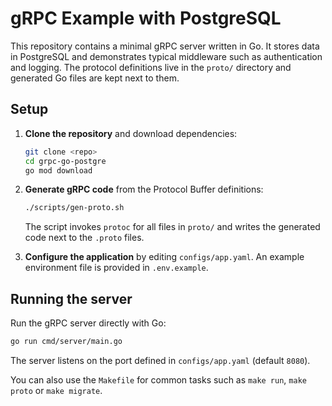 # gRPC Example with PostgreSQL

This repository contains a minimal gRPC server written in Go. It stores data in PostgreSQL and demonstrates typical middleware such as authentication and logging. The protocol definitions live in the `proto/` directory and generated Go files are kept next to them.

## Setup

1. **Clone the repository** and download dependencies:

   ```bash
   git clone <repo>
   cd grpc-go-postgre
   go mod download
   ```

2. **Generate gRPC code** from the Protocol Buffer definitions:

   ```bash
   ./scripts/gen-proto.sh
   ```

   The script invokes `protoc` for all files in `proto/` and writes the generated code next to the `.proto` files.

3. **Configure the application** by editing `configs/app.yaml`. An example environment file is provided in `.env.example`.

## Running the server

Run the gRPC server directly with Go:

```bash
go run cmd/server/main.go
```

The server listens on the port defined in `configs/app.yaml` (default `8080`).

You can also use the `Makefile` for common tasks such as `make run`, `make proto` or `make migrate`.
